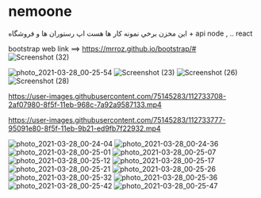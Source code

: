 # nemoone
اين مخزن برخي نمونه كار ها هست
اپ رستوران ها و فروشگاه  + api node , .. react


bootstrap web  link ==> https://mrroz.github.io/bootstrap/#
![Screenshot (32)](https://user-images.githubusercontent.com/75145283/113511762-cd6bb680-9576-11eb-9310-c2a203619f0f.png)

![photo_2021-03-28_00-25-54](https://user-images.githubusercontent.com/75145283/112733680-fda3cb80-8f5e-11eb-815c-2b9fea33d3d2.jpg)
![Screenshot (23)](https://user-images.githubusercontent.com/75145283/112733681-00062580-8f5f-11eb-8abf-2444a7957f07.png)
![Screenshot (26)](https://user-images.githubusercontent.com/75145283/112733687-0eecd800-8f5f-11eb-821d-f483bbd3cb90.png)
![Screenshot (28)](https://user-images.githubusercontent.com/75145283/112733697-1a400380-8f5f-11eb-9a6e-2e558d6911bf.png)

https://user-images.githubusercontent.com/75145283/112733708-2af07980-8f5f-11eb-968c-7a92a9587133.mp4


https://user-images.githubusercontent.com/75145283/112733777-95091e80-8f5f-11eb-9b21-ed9fb7f22932.mp4

![photo_2021-03-28_00-24-04](https://user-images.githubusercontent.com/75145283/112733795-b833ce00-8f5f-11eb-895c-a366151030b0.jpg)
![photo_2021-03-28_00-24-36](https://user-images.githubusercontent.com/75145283/112733799-b964fb00-8f5f-11eb-8a57-8b6ca2a62da2.jpg)
![photo_2021-03-28_00-25-01](https://user-images.githubusercontent.com/75145283/112733801-bb2ebe80-8f5f-11eb-901f-3f58fcd6b85b.jpg)
![photo_2021-03-28_00-25-07](https://user-images.githubusercontent.com/75145283/112733804-bc5feb80-8f5f-11eb-9dc7-53236ff1385c.jpg)
![photo_2021-03-28_00-25-12](https://user-images.githubusercontent.com/75145283/112733806-bd911880-8f5f-11eb-968c-1c2053b539f5.jpg)
![photo_2021-03-28_00-25-17](https://user-images.githubusercontent.com/75145283/112733808-bec24580-8f5f-11eb-8adb-036ad2e9143d.jpg)
![photo_2021-03-28_00-25-21](https://user-images.githubusercontent.com/75145283/112733809-bff37280-8f5f-11eb-9a0a-5911f2a605d8.jpg)
![photo_2021-03-28_00-25-26](https://user-images.githubusercontent.com/75145283/112733813-c1249f80-8f5f-11eb-85cd-97e0b61ee93d.jpg)
![photo_2021-03-28_00-25-32](https://user-images.githubusercontent.com/75145283/112733815-c1bd3600-8f5f-11eb-8ddc-f7aff9dc3a1f.jpg)
![photo_2021-03-28_00-25-36](https://user-images.githubusercontent.com/75145283/112733816-c2ee6300-8f5f-11eb-80c5-4c20ebf90961.jpg)
![photo_2021-03-28_00-25-42](https://user-images.githubusercontent.com/75145283/112733818-c4b82680-8f5f-11eb-8098-2b9612023a4c.jpg)
![photo_2021-03-28_00-25-47](https://user-images.githubusercontent.com/75145283/112733821-c5e95380-8f5f-11eb-832b-200262bd7da8.jpg)
